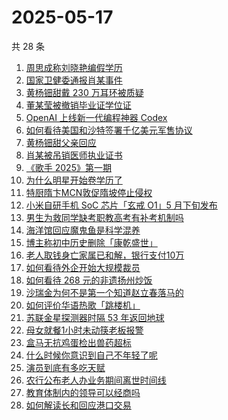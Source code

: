 # 2025-05-17

共 28 条

<!-- BEGIN -->
<!-- 最后更新时间 Sat May 17 2025 17:19:56 GMT+0800 (China Standard Time) -->

1. [周思成称刘晓艳编假学历](https://www.zhihu.com/search?q=%E5%91%A8%E6%80%9D%E6%88%90%E7%A7%B0%E5%88%98%E6%99%93%E8%89%B3%E7%BC%96%E5%81%87%E5%AD%A6%E5%8E%86)
1. [国家卫健委通报肖某事件](https://www.zhihu.com/search?q=%E5%9B%BD%E5%AE%B6%E5%8D%AB%E5%81%A5%E5%A7%94%E9%80%9A%E6%8A%A5%E8%82%96%E6%9F%90%E4%BA%8B%E4%BB%B6)
1. [黄杨钿甜戴 230 万耳环被质疑](https://www.zhihu.com/search?q=%E9%BB%84%E6%9D%A8%E9%92%BF%E7%94%9C%E6%88%B4%20230%20%E4%B8%87%E8%80%B3%E7%8E%AF%E8%A2%AB%E8%B4%A8%E7%96%91)
1. [董某莹被撤销毕业证学位证](https://www.zhihu.com/search?q=%E8%91%A3%E6%9F%90%E8%8E%B9%E8%A2%AB%E6%92%A4%E9%94%80%E6%AF%95%E4%B8%9A%E8%AF%81%E5%AD%A6%E4%BD%8D%E8%AF%81)
1. [OpenAI 上线新一代编程神器 Codex](https://www.zhihu.com/search?q=OpenAI%20%E4%B8%8A%E7%BA%BF%E6%96%B0%E4%B8%80%E4%BB%A3%E7%BC%96%E7%A8%8B%E7%A5%9E%E5%99%A8%20Codex)
1. [如何看待美国和沙特签署千亿美元军售协议](https://www.zhihu.com/search?q=%E5%A6%82%E4%BD%95%E7%9C%8B%E5%BE%85%E7%BE%8E%E5%9B%BD%E5%92%8C%E6%B2%99%E7%89%B9%E7%AD%BE%E7%BD%B2%E5%8D%83%E4%BA%BF%E7%BE%8E%E5%85%83%E5%86%9B%E5%94%AE%E5%8D%8F%E8%AE%AE)
1. [黄杨钿甜父亲回应](https://www.zhihu.com/search?q=%E9%BB%84%E6%9D%A8%E9%92%BF%E7%94%9C%E7%88%B6%E4%BA%B2%E5%9B%9E%E5%BA%94)
1. [肖某被吊销医师执业证书](https://www.zhihu.com/search?q=%E8%82%96%E6%9F%90%E8%A2%AB%E5%90%8A%E9%94%80%E5%8C%BB%E5%B8%88%E6%89%A7%E4%B8%9A%E8%AF%81%E4%B9%A6)
1. [《歌手 2025》第一期](https://www.zhihu.com/search?q=%E3%80%8A%E6%AD%8C%E6%89%8B%202025%E3%80%8B%E7%AC%AC%E4%B8%80%E6%9C%9F)
1. [为什么明星开始卷学历了](https://www.zhihu.com/search?q=%E4%B8%BA%E4%BB%80%E4%B9%88%E6%98%8E%E6%98%9F%E5%BC%80%E5%A7%8B%E5%8D%B7%E5%AD%A6%E5%8E%86%E4%BA%86)
1. [特厨隋卞MCN敦促隋坡停止侵权](https://www.zhihu.com/search?q=%E7%89%B9%E5%8E%A8%E9%9A%8B%E5%8D%9EMCN%E6%95%A6%E4%BF%83%E9%9A%8B%E5%9D%A1%E5%81%9C%E6%AD%A2%E4%BE%B5%E6%9D%83)
1. [小米自研手机 SoC 芯片「玄戒 O1」5 月下旬发布](https://www.zhihu.com/search?q=%E5%B0%8F%E7%B1%B3%E8%87%AA%E7%A0%94%E6%89%8B%E6%9C%BA%20SoC%20%E8%8A%AF%E7%89%87%E3%80%8C%E7%8E%84%E6%88%92%20O1%E3%80%8D5%20%E6%9C%88%E4%B8%8B%E6%97%AC%E5%8F%91%E5%B8%83)
1. [男生为救同学缺考职教高考有补考机制吗](https://www.zhihu.com/search?q=%E7%94%B7%E7%94%9F%E4%B8%BA%E6%95%91%E5%90%8C%E5%AD%A6%E7%BC%BA%E8%80%83%E8%81%8C%E6%95%99%E9%AB%98%E8%80%83%E6%9C%89%E8%A1%A5%E8%80%83%E6%9C%BA%E5%88%B6%E5%90%97)
1. [海洋馆回应魔鬼鱼是科学混养](https://www.zhihu.com/search?q=%E6%B5%B7%E6%B4%8B%E9%A6%86%E5%9B%9E%E5%BA%94%E9%AD%94%E9%AC%BC%E9%B1%BC%E6%98%AF%E7%A7%91%E5%AD%A6%E6%B7%B7%E5%85%BB)
1. [博主称初中历史删除「康乾盛世」](https://www.zhihu.com/search?q=%E5%8D%9A%E4%B8%BB%E7%A7%B0%E5%88%9D%E4%B8%AD%E5%8E%86%E5%8F%B2%E5%88%A0%E9%99%A4%E3%80%8C%E5%BA%B7%E4%B9%BE%E7%9B%9B%E4%B8%96%E3%80%8D)
1. [老人取钱身亡家属已和解，银行支付10万](https://www.zhihu.com/search?q=%E8%80%81%E4%BA%BA%E5%8F%96%E9%92%B1%E8%BA%AB%E4%BA%A1%E5%AE%B6%E5%B1%9E%E5%B7%B2%E5%92%8C%E8%A7%A3%EF%BC%8C%E9%93%B6%E8%A1%8C%E6%94%AF%E4%BB%9810%E4%B8%87)
1. [如何看待外企开始大规模裁员](https://www.zhihu.com/search?q=%E5%A6%82%E4%BD%95%E7%9C%8B%E5%BE%85%E5%A4%96%E4%BC%81%E5%BC%80%E5%A7%8B%E5%A4%A7%E8%A7%84%E6%A8%A1%E8%A3%81%E5%91%98)
1. [如何看待 268 元的非遗扬州炒饭](https://www.zhihu.com/search?q=%E5%A6%82%E4%BD%95%E7%9C%8B%E5%BE%85%20268%20%E5%85%83%E7%9A%84%E9%9D%9E%E9%81%97%E6%89%AC%E5%B7%9E%E7%82%92%E9%A5%AD)
1. [沙瑞金为何不是第一个知道赵立春落马的](https://www.zhihu.com/search?q=%E6%B2%99%E7%91%9E%E9%87%91%E4%B8%BA%E4%BD%95%E4%B8%8D%E6%98%AF%E7%AC%AC%E4%B8%80%E4%B8%AA%E7%9F%A5%E9%81%93%E8%B5%B5%E7%AB%8B%E6%98%A5%E8%90%BD%E9%A9%AC%E7%9A%84)
1. [如何评价华语热歌「跳楼机」](https://www.zhihu.com/search?q=%E5%A6%82%E4%BD%95%E8%AF%84%E4%BB%B7%E5%8D%8E%E8%AF%AD%E7%83%AD%E6%AD%8C%E3%80%8C%E8%B7%B3%E6%A5%BC%E6%9C%BA%E3%80%8D)
1. [苏联金星探测器时隔 53 年返回地球](https://www.zhihu.com/search?q=%E8%8B%8F%E8%81%94%E9%87%91%E6%98%9F%E6%8E%A2%E6%B5%8B%E5%99%A8%E6%97%B6%E9%9A%94%2053%20%E5%B9%B4%E8%BF%94%E5%9B%9E%E5%9C%B0%E7%90%83)
1. [母女就餐1小时未动筷老板报警](https://www.zhihu.com/search?q=%E6%AF%8D%E5%A5%B3%E5%B0%B1%E9%A4%901%E5%B0%8F%E6%97%B6%E6%9C%AA%E5%8A%A8%E7%AD%B7%E8%80%81%E6%9D%BF%E6%8A%A5%E8%AD%A6)
1. [盒马无抗鸡蛋检出兽药超标](https://www.zhihu.com/search?q=%E7%9B%92%E9%A9%AC%E6%97%A0%E6%8A%97%E9%B8%A1%E8%9B%8B%E6%A3%80%E5%87%BA%E5%85%BD%E8%8D%AF%E8%B6%85%E6%A0%87)
1. [什么时候你意识到自己不年轻了呢](https://www.zhihu.com/search?q=%E4%BB%80%E4%B9%88%E6%97%B6%E5%80%99%E4%BD%A0%E6%84%8F%E8%AF%86%E5%88%B0%E8%87%AA%E5%B7%B1%E4%B8%8D%E5%B9%B4%E8%BD%BB%E4%BA%86%E5%91%A2)
1. [演员到底有多吃天赋](https://www.zhihu.com/search?q=%E6%BC%94%E5%91%98%E5%88%B0%E5%BA%95%E6%9C%89%E5%A4%9A%E5%90%83%E5%A4%A9%E8%B5%8B)
1. [农行公布老人办业务期间离世时间线](https://www.zhihu.com/search?q=%E5%86%9C%E8%A1%8C%E5%85%AC%E5%B8%83%E8%80%81%E4%BA%BA%E5%8A%9E%E4%B8%9A%E5%8A%A1%E6%9C%9F%E9%97%B4%E7%A6%BB%E4%B8%96%E6%97%B6%E9%97%B4%E7%BA%BF)
1. [教育体制内的领导可以经商吗](https://www.zhihu.com/search?q=%E6%95%99%E8%82%B2%E4%BD%93%E5%88%B6%E5%86%85%E7%9A%84%E9%A2%86%E5%AF%BC%E5%8F%AF%E4%BB%A5%E7%BB%8F%E5%95%86%E5%90%97)
1. [如何解读长和回应港口交易](https://www.zhihu.com/search?q=%E5%A6%82%E4%BD%95%E8%A7%A3%E8%AF%BB%E9%95%BF%E5%92%8C%E5%9B%9E%E5%BA%94%E6%B8%AF%E5%8F%A3%E4%BA%A4%E6%98%93)

<!-- END -->
